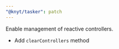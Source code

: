 ```yaml
---
"@knyt/tasker": patch
---
```


Enable management of reactive controllers.
- Add `clearControllers` method

